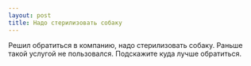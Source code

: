 ```yaml
---
layout: post 
title: Надо стерилизовать собаку 
--- 
```

Решил обратиться в компанию, надо стерилизовать собаку. Раньше такой услугой не пользовался. Подскажите куда лучше обратиться.